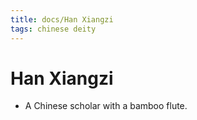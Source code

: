 ```yaml
---
title: docs/Han Xiangzi
tags: chinese deity
---
```


# Han Xiangzi 
- A Chinese scholar with a bamboo flute.
